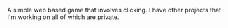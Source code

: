 A simple web based game that involves clicking. I have other projects that I'm working on all of which are private.

